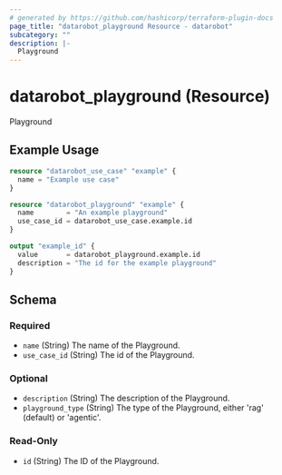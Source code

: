 ```yaml
---
# generated by https://github.com/hashicorp/terraform-plugin-docs
page_title: "datarobot_playground Resource - datarobot"
subcategory: ""
description: |-
  Playground
---
```


# datarobot_playground (Resource)

Playground

## Example Usage

```terraform
resource "datarobot_use_case" "example" {
  name = "Example use case"
}

resource "datarobot_playground" "example" {
  name        = "An example playground"
  use_case_id = datarobot_use_case.example.id
}

output "example_id" {
  value       = datarobot_playground.example.id
  description = "The id for the example playground"
}
```

<!-- schema generated by tfplugindocs -->
## Schema

### Required

- `name` (String) The name of the Playground.
- `use_case_id` (String) The id of the Playground.

### Optional

- `description` (String) The description of the Playground.
- `playground_type` (String) The type of the Playground, either 'rag' (default) or 'agentic'.

### Read-Only

- `id` (String) The ID of the Playground.
